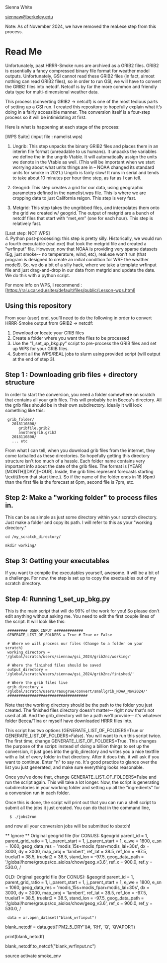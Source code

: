 Sienna White

 siennaw@berkeley.edu  
 
 Note: As of November 2024, we have removed the real.exe step from this process. 

# Read Me 
Unfortunately, past HRRR-Smoke runs are archived as a GRIB2 files. GRIB2 is essentially a fancy compressed binary file format for weather model outputs. Unfortunately, GSI cannot read these GRIB2 files (in fact, almost nothing can read GRIB2 files), so in order to run GSI, we will have to convert the GRIB2 files into netcdf. Netcdf is by far the more common and friendly data type for multi-dimensional weather data.

This process (converting GRIB2 → netcdf) is one of the most tedious parts of setting up a GSI run. I created this repository to hopefully explain what it’s doing in a fairly accessible manner. The conversion itself is a four-step process so it will be intimidating at first. 

Here is what is happening at each stage of the process:
 
 [WPS Suite] (input file : namelist.wps)
   1. Ungrib: This step unpacks the binary GRIB2 files and places them in an interim file format (unreadable to us humans). It unpacks the variables we define the in the ungrib Vtable. It will automatically assign the units we denote in the Vtable as well. (This will be important when we start worrying about what units things are in – NOAA changed its standard units for smoke in 2021.) Ungrib is fairly slow! It runs in serial and tends to take about 10 minutes per hour time step, as far as I can tell.
      
   2. Geogrid: This step creates a grid for our data, using geographic parameters defined in the namelist.wps file. This is where we are cropping data to just California reigon. This step is very fast.
  
   3. Metgrid: This step takes the ungribbed files, and interpolates them onto the grid we created w/ geogrid. The output of metgrid are a bunch of netcdf files that start with “met_em” (one for each hour). This step is relatively fast.

[Last step: NOT WPS]   
  4.  Python post-processing: this step is pretty silly. Historically, we would run a fourth executable (real.exe) that took the metgrid file and created a "wrfinput" file. However, now that NOAA is providing very sparse datasets (Eg, just smoke-- no temperature, wind, etc), real.exe won't run (that program is designed to create an initial condition for WRF the weather model!). So, we do a bit of a silly hack, where we take a template wrfinput file and just drag-and-drop in our data from metgrid and update the date. We do this with a python script. 

For more info on WPS, I recommend :  [https://ral.ucar.edu/sites/default/files/public/Lesson-wps.html] 

## Using this repository
From your (user) end, you’ll need to do the following in order to convert HRRR-Smoke output from GRIB2 → netcdf:

 1. Download or locate your GRIB files 
 2. Create a folder where you want the files to be processed
 3. Use the “1_set_up_bkg.py” script to pre-process the GRIB files and set up WPS for your GRIB files.
 4. Submit all the WPS/REAL jobs to slurm using provided script (will output at the end of step 3).
 
## Step 1 : Downloading grib files + directory structure 

In order to start the conversion, you need a folder somewhere on scratch that contains all your grib files. This will probably be in Becca's directory. All the grib files should be in their own subdirectory. Ideally it will look something like this:

```
 grib_folder/
   2018110800/
      gribfile.grib2
      anothergrib.grib2
   2018110800/ 
   ... etc 
```

From what I can tell, when you download grib files from the internet, they come tarballed as these directories. So hopefully getting this directory structure isn't too much of a hassle. Each folder name contains very important info about the date of the grib files. The format is [YEAR][MONTH][DAY][HOUR]. Inside, the grib files represent forecasts starting \textit{from that start time.}. So if the name of the folder ends in 18 (6pm) than the first file is the forecast at 6pm, second file is 7pm, etc. 

## Step 2: Make a "working folder" to process files in. 
This can be as simple as just some directory within your scratch directory. Just make a folder and copy its path. I will refer to this as your "working directory." 

    cd /my_scratch_directory/ 

    mkdir working/ 


## Step 3: Getting your executables
If you want to compile the executables yourself, awesome. It will be a bit of a challenge. For now, the step is set up to copy the exectuables out of my scratch directory. 

## Step 4: Running 1_set_up_bkg.py
This is the main script that will do 99% of the work for you! So please don't edit anything without asking me. You need to edit the first couple lines of the script. It will look like this:

 ```
  ######### USER INPUT #############
  GENERATE_LIST_OF_FOLDERS = True # True or False
  
  # Where we will process our files (Change to a folder on your scratch)
  working_directory = '/global/scratch/users/siennaw/gsi_2024/grib2nc/working/'
  
  # Where the finished files should be saved
  output_directory = '/global/scratch/users/siennaw/gsi_2024/grib2nc/finished/'
  
  # Where the grib files live 
  grib_directory = '/global/scratch/users/rasugrue/convert/smallgrib_NOAA_Nov2024/'
  ####################################
```
 Note that the working directory should be the path to the folder you just created. The finished files directory doesn't matter-- right now that's not used at all. And the grib_directory will be a path we'll provide-- it's whatever folder Becca/Tina or myself have downloaded HRRR files into. 

This script has two options (GENERATE_LIST_OF_FOLDERS=True or GENERATE_LIST_OF_FOLDERS=False). You will want to run this script twice. The first time, change GENERATE_LIST_OF_FOLDERS=True. This changes the purpose of the script: instead of doing a billion things to set up the conversion, it just goes into the grib_directory and writes you a nice textfile with a list of every folder in that directory. After it does this, it will ask if you want to continue. Enter "n" to say no. It's good practice to glance over the list you just generated, and make sure everything looks reasonable. 

Once you've done that, change GENERATE_LIST_OF_FOLDERS=False and run the script again. This will take a lot longer. Now, the script is generating subdirectories in your working folder and setting up all the "ingredients" for a conversion run in each folder. 

Once this is done, the script will print out that you can run a shell script to submit all the jobs it just created. You can do that in the command line,
```
  $ ./jobs2run 
```
 and now all your conversion jobs will be submitted to sbatch! 
 
** Ignore ** 
Original geogrid file (for CONUS):
    &geogrid
    parent_id         = 1,
    parent_grid_ratio = 1,
    i_parent_start    = 1,
    j_parent_start    = 1,
    e_we          = 1800,
    e_sn          = 1060,
    geog_data_res = 'modis_15s+modis_fpar+modis_lai+30s',
    dx = 3000,
    dy = 3000,
    map_proj =  'lambert',
    ref_lat   = 38.5,
    ref_lon   = -97.5,
    truelat1  = 38.5,
    truelat2  = 38.5,
    stand_lon = -97.5,
    geog_data_path = '/global/home/groups/co_aiolos/chow/geog_v3.6',
    ref_x = 900.0,
    ref_y = 530.0,
    /


OLD:
    Original geogrid file (for CONUS):
    &geogrid
    parent_id         = 1,
    parent_grid_ratio = 1,
    i_parent_start    = 1,
    j_parent_start    = 1,
    e_we          = 1800,
    e_sn          = 1060,
    geog_data_res = 'modis_15s+modis_fpar+modis_lai+30s',
    dx = 3000,
    dy = 3000,
    map_proj =  'lambert',
    ref_lat   = 38.5,
    ref_lon   = -97.5,
    truelat1  = 38.5,
    truelat2  = 38.5,
    stand_lon = -97.5,
    geog_data_path = '/global/home/groups/co_aiolos/chow/geog_v3.6',
    ref_x = 900.0,
    ref_y = 530.0,
    /


     data = xr.open_dataset("blank_wrfinput")
 
 blank_netcdf =  data.get(['PM2_5_DRY'])#, 'RH', 'Q', 'QVAPOR']) 
 
 print(blank_netcdf)
 
 blank_netcdf.to_netcdf("blank_wrfinput.nc")
 
 source activate smoke_env


